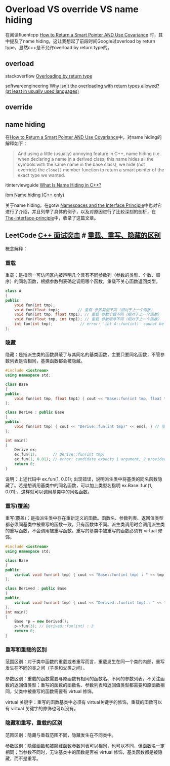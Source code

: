 # Overload VS override VS name hiding

在阅读fluentcpp [How to Return a Smart Pointer AND Use Covariance](https://www.fluentcpp.com/2017/09/12/how-to-return-a-smart-pointer-and-use-covariance/) 时，其中提及了name hiding，这让我想起了前段时间Google过overload by return type，显然c++是不允许overload by return type的。



## overload

stackoverflow [Overloading by return type](https://stackoverflow.com/questions/9568852/overloading-by-return-type)

softwareengineering [Why isn't the overloading with return types allowed? (at least in usually used languages)](https://softwareengineering.stackexchange.com/questions/317082/why-isnt-the-overloading-with-return-types-allowed-at-least-in-usually-used-l)

## override



## name hiding

在[How to Return a Smart Pointer AND Use Covariance](https://www.fluentcpp.com/2017/09/12/how-to-return-a-smart-pointer-and-use-covariance/)中，对name hiding的解释如下：

> And using a little (usually) annoying feature in C++, name hiding (i.e. when declaring a name in a derived class, this name hides all the symbols with the same name in the base class), we hide (not override) the `clone()` member function to return a smart pointer of the exact type we wanted.

itinterviewguide [What Is Name Hiding in C++?](https://itinterviewguide.com/name-hiding/)

ibm [Name hiding (C++ only)](https://www.ibm.com/support/knowledgecenter/en/SSLTBW_2.3.0/com.ibm.zos.v2r3.cbclx01/name_hiding.htm)



关于name hiding，在gotw [Namespaces and the Interface Principle](http://www.gotw.ca/publications/mill08.htm)中也对它进行了介绍，并且列举了具体的例子，以及对原因进行了比较深刻的剖析，在[The-interface-principle](./The-interface-principle.md)中，收录了这篇文章。



## LeetCode [C++ 面试突击](https://leetcode-cn.com/leetbook/detail/cpp-interview-highlights/) # [重载、重写、隐藏的区别](https://leetcode-cn.com/leetbook/read/cpp-interview-highlights/ejbp8r/)



概念解释：

### 重载

重载：是指同一可访问区内被声明几个具有不同参数列（参数的类型、个数、顺序）的同名函数，根据参数列表确定调用哪个函数，重载不关心函数返回类型。

```c++
class A
{
public:
    void fun(int tmp);
    void fun(float tmp);        // 重载 参数类型不同（相对于上一个函数）
    void fun(int tmp, float tmp1); // 重载 参数个数不同（相对于上一个函数）
    void fun(float tmp, int tmp1); // 重载 参数顺序不同（相对于上一个函数）
    int fun(int tmp);            // error: 'int A::fun(int)' cannot be overloaded 错误：注意重载不关心函数返回类型
};
```



### 隐藏

隐藏：是指派生类的函数屏蔽了与其同名的基类函数，主要只要同名函数，不管参数列表是否相同，基类函数都会被隐藏。

```C++
#include <iostream>
using namespace std;

class Base
{
public:
    void fun(int tmp, float tmp1) { cout << "Base::fun(int tmp, float tmp1)" << endl; }
};

class Derive : public Base
{
public:
    void fun(int tmp) { cout << "Derive::fun(int tmp)" << endl; } // 隐藏基类中的同名函数
};

int main()
{
    Derive ex;
    ex.fun(1);       // Derive::fun(int tmp)
    ex.fun(1, 0.01); // error: candidate expects 1 argument, 2 provided
    return 0;
}
```

说明：上述代码中 ex.fun(1, 0.01); 出现错误，说明派生类中将基类的同名函数隐藏了。若是想调用基类中的同名函数，可以加上类型名指明 ex.Base::fun(1, 0.01);，这样就可以调用基类中的同名函数。

### 重写(覆盖)

重写(覆盖)：是指派生类中存在重新定义的函数。函数名、参数列表、返回值类型都必须同基类中被重写的函数一致，只有函数体不同。派生类调用时会调用派生类的重写函数，不会调用被重写函数。重写的基类中被重写的函数必须有 virtual 修饰。

```C++
#include <iostream>
using namespace std;

class Base
{
public:
    virtual void fun(int tmp) { cout << "Base::fun(int tmp) : " << tmp << endl; }
};

class Derived : public Base
{
public:
    virtual void fun(int tmp) { cout << "Derived::fun(int tmp) : " << tmp << endl; } // 重写基类中的 fun 函数
};
int main()
{
    Base *p = new Derived();
    p->fun(3); // Derived::fun(int) : 3
    return 0;
}
```



### 重写和重载的区别

范围区别：对于类中函数的重载或者重写而言，重载发生在同一个类的内部，重写发生在不同的类之间（子类和父类之间）。

参数区别：重载的函数需要与原函数有相同的函数名、不同的参数列表，不关注函数的返回值类型；重写的函数的函数名、参数列表和返回值类型都需要和原函数相同，父类中被重写的函数需要有 virtual 修饰。

virtual 关键字：重写的函数基类中必须有 virtual关键字的修饰，重载的函数可以有 virtual 关键字的修饰也可以没有。

### 隐藏和重写，重载的区别

范围区别：隐藏与重载范围不同，隐藏发生在不同类中。

参数区别：隐藏函数和被隐藏函数参数列表可以相同，也可以不同，但函数名一定相同；当参数不同时，无论基类中的函数是否被 virtual 修饰，基类函数都是被隐藏，而不是重写。

